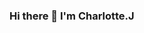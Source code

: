 ### Hi there 👋 I'm Charlotte.J

<!--
**charlotte-je/charlotte-je** is a ✨ _special_ ✨ repository because its `README.md` (this file) appears on your GitHub profile.

Here are some ideas to get you started:

- 🔭 I’m charlotte
- 🤔 I’m looking for help with ... junior programmer
- 📫 How to reach me: ... IG:@charlotteje_fr SNAP:@seungadaily
- 😄 Pronouns: french pronunciation charlotte 
